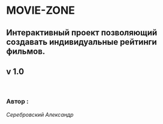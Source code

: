 # MOVIE-ZONE

## Интерактивный проект позволяющий создавать индивидуальные рейтинги фильмов.

## v 1.0

<br>

### Автор :

_Серебровский Александр_
